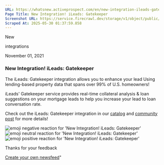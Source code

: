 ```yaml
---
URL: https://whatsnew.activeprospect.com/en/new-integration-ileads-gatekeeper
Page Title: New Integration! iLeads: Gatekeeper
Screenshot URL: https://service.firecrawl.dev/storage/v1/object/public/media/screenshot-f6101761-730b-40cc-9a8f-d448769ac8d0.png
Scraped At: 2025-05-30 01:37:59.858
---
```

New






integrations



November 01, 2021

### New Integration! iLeads: Gatekeeper

The iLeads: Gatekeeper integration allows you to enhance your lead Using lending-based property data that spans over 99% of U.S. homeowners!

iLeads' Gatekeeper service provides real-time collateral analysis & loan suggestions on your mortgage leads to help you increase your lead to loan conversation rate.

Check out the iLeads: Gatekeeper integration in our [catalog](https://activeprospect.com/integrations/ileads/gatekeeper/) and [community post](https://community.activeprospect.com/posts/4512641-ileads-gatekeeper) for more details!

![emoji negative reaction for 'New Integration! iLeads: Gatekeeper'](https://app.getbeamer.com/images/emojiNeg.svg)![emoji neutral reaction for 'New Integration! iLeads: Gatekeeper'](https://app.getbeamer.com/images/emojiNeut.svg)![emoji positive reaction for 'New Integration! iLeads: Gatekeeper'](https://app.getbeamer.com/images/emojiPos.svg)

Thanks for your feedback

[Create your own newsfeed](https://www.getbeamer.com/?ref=watermark_MErKJCnu12412_public&company=ActiveProspect&watermarkRef=create&utm_term=MErKJCnu12412&utm_content=ActiveProspect&utm_source=standalone&utm_medium=footer&utm_campaign=create)"

